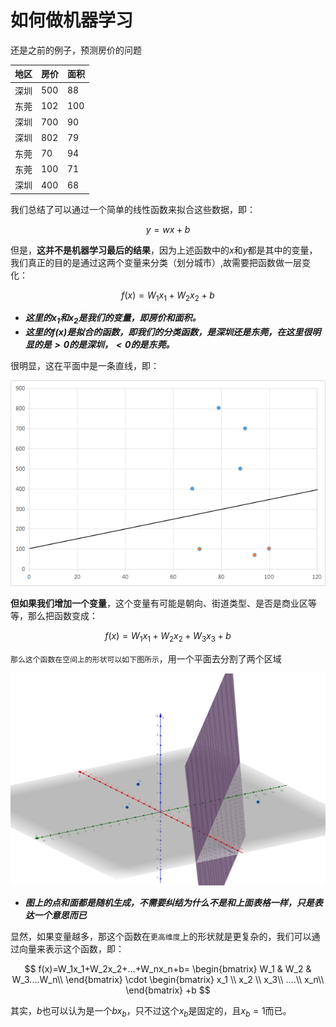 # 如何做机器学习

还是之前的例子，预测房价的问题

|地区|房价|面积|
|-|-|-|
|深圳|500|88|
|东莞|102|100|
|深圳|700|90|
|深圳|802|79|
|东莞|70|94|
|东莞|100|71|
|深圳|400|68|

我们总结了可以通过一个简单的线性函数来拟合这些数据，即：

$$y=wx+b$$


但是，**这并不是机器学习最后的结果**，因为上述函数中的$x$和$y$都是其中的变量，我们真正的目的是通过这两个变量来分类（划分城市）,故需要把函数做一层变化：

$$f(x)=W_1x_1+W_2x_2+b$$


- ***这里的$x_1$和$x_2$是我们的变量，即房价和面积。***
- ***这里的$f(x)$是拟合的函数，即我们的分类函数，是深圳还是东莞，在这里很明显的是$>0$的是深圳，$<0$的是东莞。***

很明显，这在平面中是一条直线，即：

![alt text](../../_media/priceline.png)

**但如果我们增加一个变量**，这个变量有可能是朝向、街道类型、是否是商业区等等，那么把函数变成：

$$f(x)=W_1x_1+W_2x_2+W_3x_3+b$$

`那么这个函数在空间上的形状可以如下图所示`，用一个平面去分割了两个区域

![alt text](../../_media/image-2.png)

- ***图上的点和面都是随机生成，不需要纠结为什么不是和上面表格一样，只是表达一个意思而已***

显然，如果变量越多，那这个函数在`更高维度`上的形状就是更复杂的，我们可以通过向量来表示这个函数，即：  


$$
f(x)=W_1x_1+W_2x_2+...+W_nx_n+b=
\begin{bmatrix}
W_1 & W_2 & W_3....W_n\\ 
\end{bmatrix}
\cdot
\begin{bmatrix}
x_1 \\ 
x_2 \\ 
x_3\\
....\\
x_n\\ 
\end{bmatrix}
+b
$$


其实，$b$也可以认为是一个$bx_b$，只不过这个$x_b$是固定的，且$x_b=1$而已。





